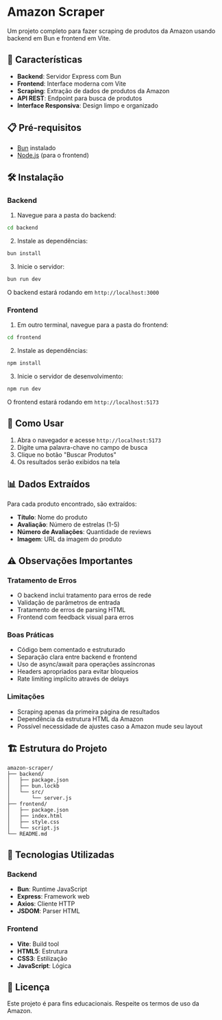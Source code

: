 # Amazon Scraper

Um projeto completo para fazer scraping de produtos da Amazon usando backend em Bun e frontend em Vite.

## 🚀 Características

- **Backend**: Servidor Express com Bun
- **Frontend**: Interface moderna com Vite
- **Scraping**: Extração de dados de produtos da Amazon
- **API REST**: Endpoint para busca de produtos
- **Interface Responsiva**: Design limpo e organizado

## 📋 Pré-requisitos

- [Bun](https://bun.sh/) instalado
- [Node.js](https://nodejs.org/) (para o frontend)

## 🛠️ Instalação

### Backend

1. Navegue para a pasta do backend:
```bash
cd backend
```

2. Instale as dependências:
```bash
bun install
```

3. Inicie o servidor:
```bash
bun run dev
```

O backend estará rodando em `http://localhost:3000`

### Frontend

1. Em outro terminal, navegue para a pasta do frontend:
```bash
cd frontend
```

2. Instale as dependências:
```bash
npm install
```

3. Inicie o servidor de desenvolvimento:
```bash
npm run dev
```

O frontend estará rodando em `http://localhost:5173`

## 🎯 Como Usar

1. Abra o navegador e acesse `http://localhost:5173`
2. Digite uma palavra-chave no campo de busca
3. Clique no botão "Buscar Produtos"
4. Os resultados serão exibidos na tela

## 📊 Dados Extraídos

Para cada produto encontrado, são extraídos:
- **Título**: Nome do produto
- **Avaliação**: Número de estrelas (1-5)
- **Número de Avaliações**: Quantidade de reviews
- **Imagem**: URL da imagem do produto

## ⚠️ Observações Importantes

### Tratamento de Erros
- O backend inclui tratamento para erros de rede
- Validação de parâmetros de entrada
- Tratamento de erros de parsing HTML
- Frontend com feedback visual para erros

### Boas Práticas
- Código bem comentado e estruturado
- Separação clara entre backend e frontend
- Uso de async/await para operações assíncronas
- Headers apropriados para evitar bloqueios
- Rate limiting implícito através de delays

### Limitações
- Scraping apenas da primeira página de resultados
- Dependência da estrutura HTML da Amazon
- Possível necessidade de ajustes caso a Amazon mude seu layout

## 🏗️ Estrutura do Projeto

```
amazon-scraper/
├── backend/
│   ├── package.json
│   ├── bun.lockb
│   └── src/
│       └── server.js
├── frontend/
│   ├── package.json
│   ├── index.html
│   ├── style.css
│   └── script.js
└── README.md
```

## 🔧 Tecnologias Utilizadas

### Backend
- **Bun**: Runtime JavaScript
- **Express**: Framework web
- **Axios**: Cliente HTTP
- **JSDOM**: Parser HTML

### Frontend
- **Vite**: Build tool
- **HTML5**: Estrutura
- **CSS3**: Estilização
- **JavaScript**: Lógica

## 📝 Licença

Este projeto é para fins educacionais. Respeite os termos de uso da Amazon. 